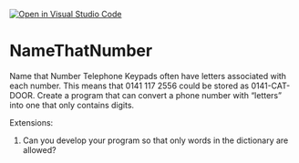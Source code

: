 [![Open in Visual Studio Code](https://classroom.github.com/assets/open-in-vscode-f059dc9a6f8d3a56e377f745f24479a46679e63a5d9fe6f495e02850cd0d8118.svg)](https://classroom.github.com/online_ide?assignment_repo_id=6023488&assignment_repo_type=AssignmentRepo)
# NameThatNumber
Name that Number
Telephone Keypads often have letters associated with each number. This means that 0141 117 2556 could be stored as 0141-CAT-DOOR. Create a program that can convert
a phone number with “letters” into one that only contains digits.

Extensions:
1. Can you develop your program so that only words in the dictionary are allowed?
